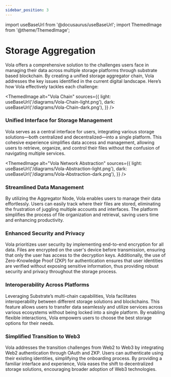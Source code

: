 ```yaml
---
sidebar_position: 3
---
```


import useBaseUrl from '@docusaurus/useBaseUrl';
import ThemedImage from '@theme/ThemedImage';

# Storage Aggregation

Vola offers a comprehensive solution to the challenges users face in managing their data across multiple storage platforms through substrate based blockchain. By creating a unified storage aggregator chain, Vola addresses the key issues identified in the current digital landscape. Here’s how Vola effectively tackles each challenge:

<ThemedImage
alt="Vola Chain"
sources={{
    light: useBaseUrl('/diagrams/Vola-Chain-light.png'),
    dark: useBaseUrl('/diagrams/Vola-Chain-dark.png'),
  }}
/>

### Unified Interface for Storage Management

Vola serves as a central interface for users, integrating various storage solutions—both centralized and decentralized—into a single platform. This cohesive experience simplifies data access and management, allowing users to retrieve, organize, and control their files without the confusion of navigating multiple services.

<ThemedImage
alt="Vola Network Abstraction"
sources={{
    light: useBaseUrl('/diagrams/Vola-Abstraction-light.png'),
    dark: useBaseUrl('/diagrams/Vola-Abstraction-dark.png'),
  }}
/>

### Streamlined Data Management

By utilizing the Aggregator Node, Vola enables users to manage their data effortlessly. Users can easily track where their files are stored, eliminating the frustration of juggling multiple accounts and interfaces. The platform simplifies the process of file organization and retrieval, saving users time and enhancing productivity.

### Enhanced Security and Privacy

Vola prioritizes user security by implementing end-to-end encryption for all data. Files are encrypted on the user's device before transmission, ensuring that only the user has access to the decryption keys. Additionally, the use of Zero-Knowledge Proof (ZKP) for authentication ensures that user identities are verified without exposing sensitive information, thus providing robust security and privacy throughout the storage process.

### Interoperability Across Platforms

Leveraging Substrate’s multi-chain capabilities, Vola facilitates interoperability between different storage solutions and blockchains. This feature allows users to transfer data seamlessly and utilize services across various ecosystems without being locked into a single platform. By enabling flexible interactions, Vola empowers users to choose the best storage options for their needs.

### Simplified Transition to Web3

Vola addresses the transition challenges from Web2 to Web3 by integrating Web2 authentication through OAuth and ZKP. Users can authenticate using their existing identities, simplifying the onboarding process. By providing a familiar interface and experience, Vola eases the shift to decentralized storage solutions, encouraging broader adoption of Web3 technologies.
